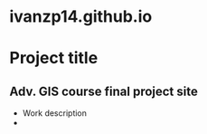 # ivanzp14.github.io
# Project title
## Adv. GIS course final project site
- Work description
-  [adv. GIS repository]: (https://github.com/ivanzp14/python_GIS)
